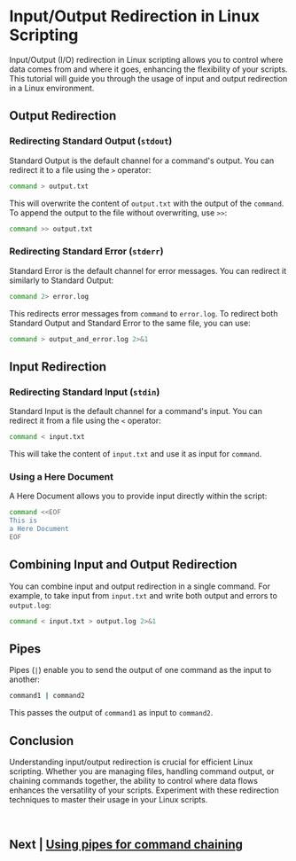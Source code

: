 
# Input/Output Redirection in Linux Scripting

Input/Output (I/O) redirection in Linux scripting allows you to control where data comes from and where it goes, enhancing the flexibility of your scripts. This tutorial will guide you through the usage of input and output redirection in a Linux environment.

## Output Redirection

### Redirecting Standard Output (`stdout`)

Standard Output is the default channel for a command's output. You can redirect it to a file using the `>` operator:

```bash
command > output.txt
```

This will overwrite the content of `output.txt` with the output of the `command`. To append the output to the file without overwriting, use `>>`:

```bash
command >> output.txt
```

### Redirecting Standard Error (`stderr`)

Standard Error is the default channel for error messages. You can redirect it similarly to Standard Output:

```bash
command 2> error.log
```

This redirects error messages from `command` to `error.log`. To redirect both Standard Output and Standard Error to the same file, you can use:

```bash
command > output_and_error.log 2>&1
```

## Input Redirection

### Redirecting Standard Input (`stdin`)

Standard Input is the default channel for a command's input. You can redirect it from a file using the `<` operator:

```bash
command < input.txt
```

This will take the content of `input.txt` and use it as input for `command`.

### Using a Here Document

A Here Document allows you to provide input directly within the script:

```bash
command <<EOF
This is
a Here Document
EOF
```

## Combining Input and Output Redirection

You can combine input and output redirection in a single command. For example, to take input from `input.txt` and write both output and errors to `output.log`:

```bash
command < input.txt > output.log 2>&1
```

## Pipes

Pipes (`|`) enable you to send the output of one command as the input to another:

```bash
command1 | command2
```

This passes the output of `command1` as input to `command2`.

## Conclusion

Understanding input/output redirection is crucial for efficient Linux scripting. Whether you are managing files, handling command output, or chaining commands together, the ability to control where data flows enhances the versatility of your scripts. Experiment with these redirection techniques to master their usage in your Linux scripts.


<br>

## Next | [Using pipes for command chaining]()
